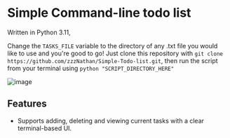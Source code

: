 # Simple Command-line todo list

Written in Python 3.11,

Change the `TASKS_FILE` variable to the directory of any .txt file you would like to use and you're good to go!
Just clone this repository with ```git clone https://github.com/zzzNathan/Simple-Todo-list.git```, then run the script from your terminal
using `python "SCRIPT_DIRECTORY_HERE"`

![image](https://github.com/zzzNathan/Simple-Todo-list/assets/132711950/846d630c-2c39-4dfc-849a-44ff980b5603)

## Features
 - Supports adding, deleting and viewing current tasks with a clear terminal-based UI.
